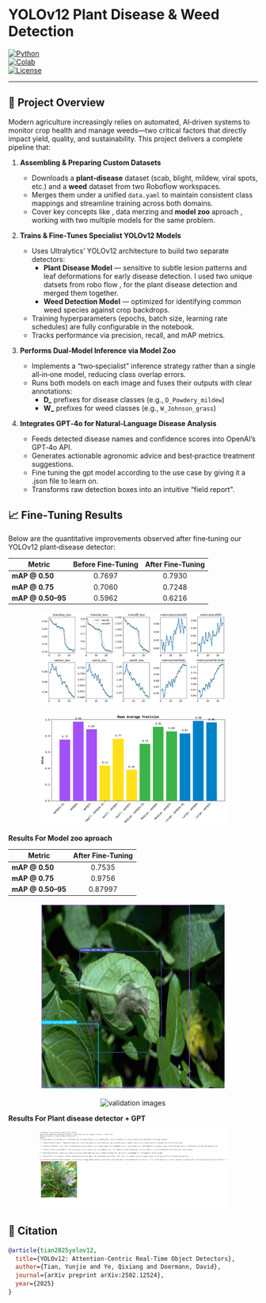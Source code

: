 # YOLOv12 Plant Disease & Weed Detection

[![Python](https://img.shields.io/badge/python-3.8%2B-blue)](https://www.python.org/)  
[![Colab](https://colab.research.google.com/assets/colab-badge.svg)](https://colab.research.google.com/github/<your‑username>/<your‑repo>/blob/main/Yolov12_plant_disease_detection.ipynb)  
[![License](https://img.shields.io/badge/license-MIT-green)](LICENSE)

---

## 🚀 Project Overview

Modern agriculture increasingly relies on automated, AI‑driven systems to monitor crop health and manage weeds—two critical factors that directly impact yield, quality, and sustainability. This project delivers a complete pipeline that:

1. **Assembling & Preparing Custom Datasets**  
   - Downloads a **plant‑disease** dataset (scab, blight, mildew, viral spots, etc.) and a **weed** dataset from two Roboflow workspaces.  
   - Merges them under a unified `data.yaml` to maintain consistent class mappings and streamline training across both domains.
   - Cover key concepts like , data merzing and **model zoo** aproach , working with two multiple models for the same problem. 

2. **Trains & Fine‑Tunes Specialist YOLOv12 Models**  
   - Uses Ultralytics’ YOLOv12 architecture to build two separate detectors:  
     - **Plant Disease Model** — sensitive to subtle lesion patterns and leaf deformations for early disease detection. I used two unique datsets from robo flow , for the plant disease detection and merged them together.
     - **Weed Detection Model** — optimized for identifying common weed species against crop backdrops.  
   - Training hyperparameters (epochs, batch size, learning rate schedules) are fully configurable in the notebook.  
   - Tracks performance via precision, recall, and mAP metrics.

3. **Performs Dual‑Model Inference via Model Zoo**  
   - Implements a “two‑specialist” inference strategy rather than a single all‑in‑one model, reducing class overlap errors.  
   - Runs both models on each image and fuses their outputs with clear annotations:  
     - **D\_** prefixes for disease classes (e.g., `D_Powdery_mildew`)  
     - **W\_** prefixes for weed classes (e.g., `W_Johnson_grass`)  

4. **Integrates GPT‑4o for Natural‑Language Disease Analysis**  
   - Feeds detected disease names and confidence scores into OpenAI’s GPT‑4o API.  
   - Generates actionable agronomic advice and best‑practice treatment suggestions.
   - Fine tuning the gpt model according to the use case by giving it a .json file to learn on.
   - Transforms raw detection boxes into an intuitive “field report".

## 📈 Fine‑Tuning Results

Below are the quantitative improvements observed after fine‑tuning our YOLOv12 plant‑disease detector:

| Metric           | Before Fine‑Tuning | After Fine‑Tuning |
|------------------|:------------------:|:-----------------:|
| **mAP @ 0.50**       |       0.7697       |       0.7930      |
| **mAP @ 0.75**       |       0.7060       |       0.7248      |
| **mAP @ 0.50–95**    |       0.5962       |       0.6216      |

<p align="center">
  <img src="download (6).png" alt="Training & validation curves" width="75%"/>
</p>

<p align="center">
  <img src="download (9).png" alt="Training & validation curves" width="75%"/>
</p>

**Results For Model zoo aproach**


| Metric           | After Fine‑Tuning |
|------------------|:------------------:|
| **mAP @ 0.50**       |       0.7535 | 
| **mAP @ 0.75**       |       0.9756 |      
| **mAP @ 0.50–95**    |       0.87997|   


<p align="center">
  <img src="download (8).png" alt="Weed and Plant detector" width="75%"/>
</p>

<p align="center">
  <img src="download (10).png" alt="validation images" width="75%"/>
</p>

**Results For Plant disease detector +  GPT**

<p align="center">
  <img src="plant_disease_Detector_gpt.png" alt="Training & validation curves" width="75%"/>
</p>

## 📖 Citation

```bibtex
@article{tian2025yolov12,
  title={YOLOv12: Attention-Centric Real-Time Object Detectors},
  author={Tian, Yunjie and Ye, Qixiang and Doermann, David},
  journal={arXiv preprint arXiv:2502.12524},
  year={2025}
}



